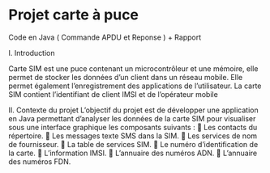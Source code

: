 # Projet carte à puce 
Code en Java ( Commande APDU et Reponse ) + Rapport


I. Introduction

Carte SIM est une puce contenant un microcontrôleur et une mémoire, elle permet de
stocker les données d’un client dans un réseau mobile. Elle permet également
l’enregistrement des applications de l’utilisateur.
La carte SIM contient l’identifiant de client IMSI et de l’opérateur mobile

II. Contexte du projet
L’objectif du projet est de développer une application en Java permettant d’analyser
les données de la carte SIM pour visualiser sous une interface graphique les
composants suivants :
 Les contacts du répertoire.
 Les messages texte SMS dans la SIM.
 Les services de nom de fournisseur.
 La table de services SIM.
 Le numéro d’identification de la carte.
 L’information IMSI.
 L’annuaire des numéros ADN.
 L’annuaire des numéros FDN.
